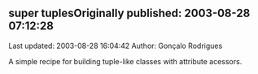 ## super tuplesOriginally published: 2003-08-28 07:12:28 
Last updated: 2003-08-28 16:04:42 
Author: Gonçalo Rodrigues 
 
A simple recipe for building tuple-like classes with attribute acessors.